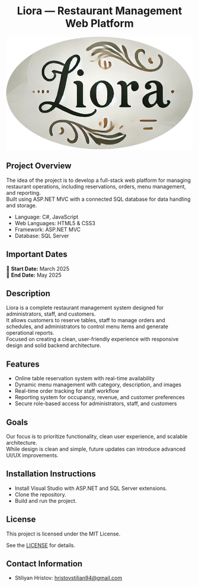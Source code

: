 <h1 align="center">
 Liora — Restaurant Management Web Platform
</h1>

<p align="center">
  <img src="Images/Liora_Logo_Cropped.png" alt="Project Banner" width="800" />
</p>

## Project Overview
The idea of the project is to develop a full-stack web platform for managing restaurant operations, including reservations, orders, menu management, and reporting.  
Built using ASP.NET MVC with a connected SQL database for data handling and storage.

- Language: C#, JavaScript
- Web Languages: HTML5 & CSS3
- Framework: ASP.NET MVC
- Database: SQL Server

## Important Dates

📅 **Start Date:** March 2025 <br/>
🏁 **End Date:** May 2025

## Description
Liora is a complete restaurant management system designed for administrators, staff, and customers.  
It allows customers to reserve tables, staff to manage orders and schedules, and administrators to control menu items and generate operational reports.  
Focused on creating a clean, user-friendly experience with responsive design and solid backend architecture.

## Features
- Online table reservation system with real-time availability
- Dynamic menu management with category, description, and images
- Real-time order tracking for staff workflow
- Reporting system for occupancy, revenue, and customer preferences
- Secure role-based access for administrators, staff, and customers

## Goals
Our focus is to prioritize functionality, clean user experience, and scalable architecture.  
While design is clean and simple, future updates can introduce advanced UI/UX improvements.

## Installation Instructions
- Install Visual Studio with ASP.NET and SQL Server extensions.
- Clone the repository.
- Build and run the project.

## License
This project is licensed under the MIT License.

See the [LICENSE](https://github.com/HrSTILL/Restaurant-Liora/blob/main/LICENSE) for details.

## Contact Information

- Stiliyan Hristov: hristovstilian94@gmail.com
